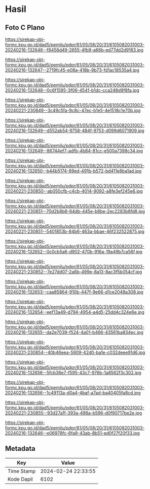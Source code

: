 # Hasil

## Foto C Plano

https://sirekap-obj-formc.kpu.go.id/dad5/pemilu/pdpr/61/05/08/20/31/6105082031003-20240216-132646--f8456d49-2655-4fb9-a66b-ed77dd2d9163.jpg

https://sirekap-obj-formc.kpu.go.id/dad5/pemilu/pdpr/61/05/08/20/31/6105082031003-20240216-132647--2719fc45-e08a-418b-9b73-fd1ac18535a4.jpg

https://sirekap-obj-formc.kpu.go.id/dad5/pemilu/pdpr/61/05/08/20/31/6105082031003-20240216-132648--0c6f1595-3f06-4541-b1dc-cca248d9f8fa.jpg

https://sirekap-obj-formc.kpu.go.id/dad5/pemilu/pdpr/61/05/08/20/31/6105082031003-20240221-230849--3c49c5fa-9c8c-47ec-b1e5-4e1518c1e70b.jpg

https://sirekap-obj-formc.kpu.go.id/dad5/pemilu/pdpr/61/05/08/20/31/6105082031003-20240216-132649--d552ab54-9758-484f-9753-d099d6071909.jpg

https://sirekap-obj-formc.kpu.go.id/dad5/pemilu/pdpr/61/05/08/20/31/6105082031003-20240216-132649--86744ef7-adfb-4b84-81cc-e500a7398c34.jpg

https://sirekap-obj-formc.kpu.go.id/dad5/pemilu/pdpr/61/05/08/20/31/6105082031003-20240216-132650--b44b5174-89ed-491b-b572-bd411e8ba1ad.jpg

https://sirekap-obj-formc.kpu.go.id/dad5/pemilu/pdpr/61/05/08/20/31/6105082031003-20240221-230850--ab050cfb-c4cb-4014-9092-a8fe3ef245e6.jpg

https://sirekap-obj-formc.kpu.go.id/dad5/pemilu/pdpr/61/05/08/20/31/6105082031003-20240221-230851--70d2b8b8-64db-445e-b6be-2ec2283b8fd8.jpg

https://sirekap-obj-formc.kpu.go.id/dad5/pemilu/pdpr/61/05/08/20/31/6105082031003-20240221-230851--5401853b-84b6-463a-bbae-46f232522875.jpg

https://sirekap-obj-formc.kpu.go.id/dad5/pemilu/pdpr/61/05/08/20/31/6105082031003-20240216-132652--0c0cb5a6-d902-470b-916a-19a49b7ca56f.jpg

https://sirekap-obj-formc.kpu.go.id/dad5/pemilu/pdpr/61/05/08/20/31/6105082031003-20240221-230852--7e27dd07-2a6b-499e-8a13-8ac3f5b054cf.jpg

https://sirekap-obj-formc.kpu.go.id/dad5/pemilu/pdpr/61/05/08/20/31/6105082031003-20240216-132653--caa85864-910b-447f-9e66-d1ce2048a308.jpg

https://sirekap-obj-formc.kpu.go.id/dad5/pemilu/pdpr/61/05/08/20/31/6105082031003-20240216-132654--eef13a49-d794-4954-a4d5-25dd4c324e6e.jpg

https://sirekap-obj-formc.kpu.go.id/dad5/pemilu/pdpr/61/05/08/20/31/6105082031003-20240216-132655--da2e7039-f524-4a01-b466-43561ba834ec.jpg

https://sirekap-obj-formc.kpu.go.id/dad5/pemilu/pdpr/61/05/08/20/31/6105082031003-20240221-230854--40b46eea-5909-42d0-ba1e-c032deee91d6.jpg

https://sirekap-obj-formc.kpu.go.id/dad5/pemilu/pdpr/61/05/08/20/31/6105082031003-20240216-132656--5fcb36e7-f595-43c7-976b-1a8562f3c302.jpg

https://sirekap-obj-formc.kpu.go.id/dad5/pemilu/pdpr/61/05/08/20/31/6105082031003-20240216-132656--1c49113a-d0a4-4baf-a7ad-ba40405fa8cd.jpg

https://sirekap-obj-formc.kpu.go.id/dad5/pemilu/pdpr/61/05/08/20/31/6105082031003-20240221-230855--93d27a1f-393a-498a-b596-d0f90717be2e.jpg

https://sirekap-obj-formc.kpu.go.id/dad5/pemilu/pdpr/61/05/08/20/31/6105082031003-20240216-132646--e06978fc-6fa9-43ab-8b51-ed0f27f20f33.jpg


## Metadata

| Key        | Value               |
| ---------- | ------------------- |
| Time Stamp | 2024-02-24 22:33:55 |
| Kode Dapil | 6102                |



